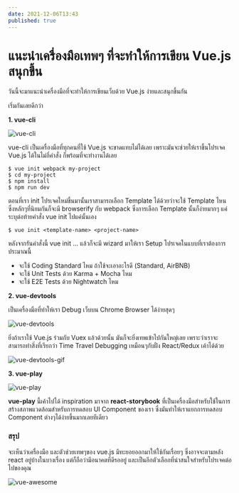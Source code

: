 ```yaml
---
date: 2021-12-06T13:43
published: true
---
```

# แนะนำเครื่องมือเทพๆ ที่จะทำให้การเขียน Vue.js สนุกขึ้น

วันนี้จะมาแนะนำเครื่องมือที่จะทำให้การเขียนเว็บด้วย Vue.js ง่ายและสนุกขึ้นกัน

เริ่มกันเลยดีกว่า

**1. vue-cli**

![vue-cli](https://miro.medium.com/max/2000/1*V2mi5uP4Ihx8sOexi00JHQ.png)

vue-cli เป็นเครื่องมือที่ทุกคนที่ใช้ Vue.js จะขาดแทบไม่ได้เลย เพราะมันจะช่วยให้เราขึ้นโปรเจค Vue.js ได้ในไม่กี่คำสั่ง ก็พร้อมที่จะทำงานได้เลย

```cli
$ vue init webpack my-project
$ cd my-project
$ npm install
$ npm run dev
```

ตอนที่เรา init โปรเจคใหม่ขึ้นมานั้นเราสามารถเลือก Template ได้ด้วยว่าจะใช้ Template ไหน ซึ่งหลักๆที่นิยมกันก็จะมี browserify กับ webpack ซึ่งการเลือก Template นั้นก็ง่ายมากๆ แค่ระบุต่อท้ายคำสั่ง vue init ไปแค่นั้นเอง

```
$ vue init <template-name> <project-name>
```

หลังจากรันคำสั่งนี้ vue init … แล้วก็จะมี wizard มาให้เรา Setup โปรเจคในแบบที่เราต้องการ ประมาณนี้

- จะใช้ Coding Standard ไหม ถ้าใช้จะเอาอะไรดี (Standard, AirBNB)
- จะใช้ Unit Tests ด้วย Karma + Mocha ไหม
- จะใช้ E2E Tests ด้วย Nightwatch ไหม

**2. vue-devtools**

เป็นเครื่องมือที่ทำให้เรา Debug เว็บบน Chrome Browser ได้ง่ายสุดๆ

![vue-devtools](https://miro.medium.com/max/2000/1*_qDqxZSYeSHYLDoNKU20xA.png)

ยิ่งถ้าเราใช้ Vue.js ร่วมกับ Vuex แล้วด้วยนั้น มันก็จะยิ่งเทพเข้าไปกันใหญ่เลย เพราะว่าเราจะสามารถทำสิ่งที่เรียกว่า Time Travel Debugging เหมือนๆกับฝั่ง React/Redux เค้าได้ด้วย

![vue-devtools-gif](https://miro.medium.com/max/1000/1*hYBB7XfKWI0_j5hs6ZIfZA.gif)

**3. vue-play**

![vue-play](https://miro.medium.com/max/700/1*7j64koaV_2Gl1PdT2j0Vng.png)

**vue-play** นี้เค้าไปได้ inspiration มาจาก **react-storybook** ที่เป็นเครื่องมือสำหรับใช้ในการสร้างสภาพแวดล้อมสำหรับการทดสอบ UI Component ของเรา ซึ่งมันทำให้เราแยกการทดสอบ Component ต่างๆได้ง่ายขึ้นมากเลยทีเดียว

### สรุป

จะเห็นว่าเครื่องมือ และตัวช่วยเทพๆของ vue.js มีทะยอยออกมาให้ใช้กันเรื่อยๆ ซึ่งอาจจะตามหลัง react อยู่บ้างในบางเรื่อง แต่ก็ถือว่ามีอนาคตที่ดีรออยู่ และเป็นอีกตัวเลือกที่น่าสนใจสำหรับโปรเจคต่อไปของคุณ

![vue-awesome](https://miro.medium.com/max/700/1*ysspHBTffLmP8PEYEy1awA.png)